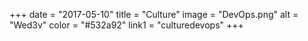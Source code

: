 +++
date = "2017-05-10"
title = "Culture"
image = "DevOps.png"
alt = "Wed3v"
color = "#532a92"
link1 = "culturedevops"
+++
